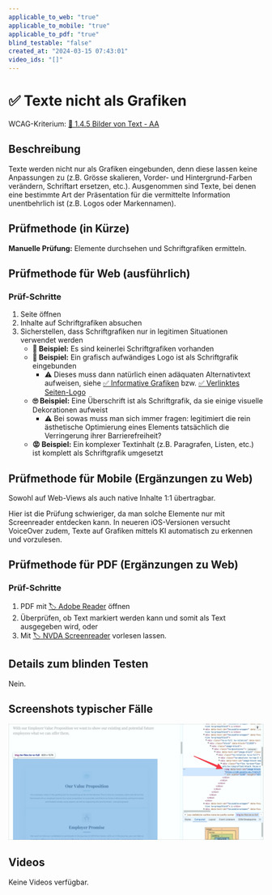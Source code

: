```yaml
---
applicable_to_web: "true"
applicable_to_mobile: "true"
applicable_to_pdf: "true"
blind_testable: "false"
created_at: "2024-03-15 07:43:01"
video_ids: "[]"
---
```


# ✅ Texte nicht als Grafiken

WCAG-Kriterium: [📜 1.4.5 Bilder von Text - AA](..)

## Beschreibung

Texte werden nicht nur als Grafiken eingebunden, denn diese lassen keine Anpassungen zu (z.B. Grösse skalieren, Vorder- und Hintergrund-Farben verändern, Schriftart ersetzen, etc.). Ausgenommen sind Texte, bei denen eine bestimmte Art der Präsentation für die vermittelte Information unentbehrlich ist (z.B. Logos oder Markennamen).

## Prüfmethode (in Kürze)

**Manuelle Prüfung:** Elemente durchsehen und Schriftgrafiken ermitteln.

## Prüfmethode für Web (ausführlich)

### Prüf-Schritte

1. Seite öffnen
1. Inhalte auf Schriftgrafiken absuchen
1. Sicherstellen, dass Schriftgrafiken nur in legitimen Situationen verwendet werden
    - **🙂 Beispiel:** Es sind keinerlei Schriftgrafiken vorhanden
    - **🙂 Beispiel:** Ein grafisch aufwändiges Logo ist als Schriftgrafik eingebunden
        - ⚠️ Dieses muss dann natürlich einen adäquaten Alternativtext aufweisen, siehe [✅ Informative Grafiken](/de/wcag/1.1.1-nicht-text-inhalt/informative-grafiken) bzw. [✅ Verlinktes Seiten-Logo](/de/wcag/1.1.1-nicht-text-inhalt/verlinktes-seiten-logo)
    - **🙄 Beispiel:** Eine Überschrift ist als Schriftgrafik, da sie einige visuelle Dekorationen aufweist
        - ⚠️ Bei sowas muss man sich immer fragen: legitimiert die rein ästhetische Optimierung eines Elements tatsächlich die Verringerung ihrer Barrierefreiheit?
    - **😡 Beispiel:** Ein komplexer Textinhalt (z.B. Paragrafen, Listen, etc.) ist komplett als Schriftgrafik umgesetzt

## Prüfmethode für Mobile (Ergänzungen zu Web)

Sowohl auf Web-Views als auch native Inhalte 1:1 übertragbar.

Hier ist die Prüfung schwieriger, da man solche Elemente nur mit Screenreader entdecken kann. In neueren iOS-Versionen versucht VoiceOver zudem, Texte auf Grafiken mittels KI automatisch zu erkennen und vorzulesen.

## Prüfmethode für PDF (Ergänzungen zu Web)

### Prüf-Schritte
1. PDF mit [🏷️ Adobe Reader](/de/tags/adobe-reader) öffnen
1. Überprüfen, ob Text markiert werden kann und somit als Text ausgegeben wird, oder
1. Mit [🏷️ NVDA Screenreader](/de/tags/nvda-screenreader) vorlesen lassen.

## Details zum blinden Testen

Nein.

## Screenshots typischer Fälle

![Ein komplexer Text nur als Bild umgesetzt](images/ein-komplexer-text-nur-als-bild-umgesetzt.png)

## Videos

Keine Videos verfügbar.

